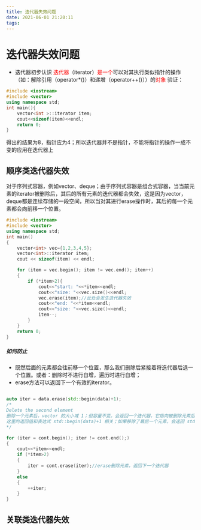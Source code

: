 ```yaml
---
title: 迭代器失效问题
date: 2021-06-01 21:20:11
tags:
---
```

# 迭代器失效问题

* 迭代器初步认识
  <font color=#FF0000 >迭代器</font>（iterator）<font color=#FF0000 >是一个</font>可以对其执行类似指针的操作（如：解除引用（operator*()）和递增（operator++()））的<font color=#FF0000 >对象</font>
验证：
```cpp
#include <iostream>
#include <vector>
using namespace std;
int main(){
    vector<int >::iterator item;
    cout<<sizeof(item)<<endl;
    return 0;
}
```
得出的结果为8，指针应为4；所以迭代器并不是指针，不能将指针的操作一成不变的应用在迭代器上


## 顺序类迭代器失效
对于序列式容器，例如vector、deque；由于序列式容器是组合式容器，当当前元素的iterator被删除后，其后的所有元素的迭代器都会失效，这是因为vector，deque都是连续存储的一段空间，所以当对其进行erase操作时，其后的每一个元素都会向前移一个位置。
```c++
#include <iostream>
#include <vector>
using namespace std;
int main()
{
    vector<int> vec={1,2,3,4,5};
    vector<int>::iterator item;
    cout << sizeof(item) << endl;

    for (item = vec.begin(); item != vec.end(); item++)
    {
        if (*item>2){
            cout<<"start: "<<*item<<endl;
            cout<<"size: "<<vec.size()<<endl;
            vec.erase(item);//此处会发生迭代器失效
            cout<<"end: "<<*item<<endl;
            cout<<"size: "<<vec.size()<<endl;
            item--;
        }
    }
    return 0;
}
```
##### 如何防止
* 既然后面的元素都会往前移一个位置，那么我们删除后紧接着将迭代器后退一个位置。或者：删除时不进行自增，遍历时进行自增；
* erase方法可以返回下一个有效的iterator。

```cpp

auto iter = data.erase(std::begin(data)+1); 
/*
Delete the second element
删除一个元素后，vector 的大小减 1；但容量不变。会返回一个迭代器，它指向被删除元素后的一个元素。
这里的返回值和表达式 std::begin(data)+1 相关；如果移除了最后一个元素，会返回 std::end(data)。
*/

for (iter = cont.begin(); iter != cont.end();)
{
    cout<<*item<<endl;
    if (*item>2)
    {
        iter = cont.erase(iter);//erase删除元素，返回下一个迭代器 
    }
    else
    {
        ++iter;
    }
}
```

## 关联类迭代器失效